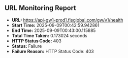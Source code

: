 ## URL Monitoring Report

- **URL:** https://api-gw1-prod1.fisglobal.com/gw/v1/health
- **Start Time:** 2025-09-09T00:42:59.942861
- **End Time:** 2025-09-09T00:43:00.115885
- **Total Time Taken:** 0.173024 seconds
- **HTTP Status Code:** 403
- **Status:** Failure
- **Failure Reason:** HTTP Status Code: 403
